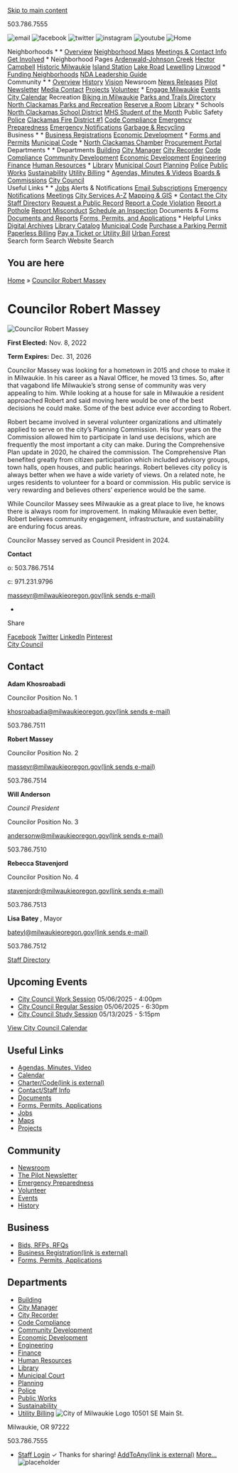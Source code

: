   [Skip to main content](https://www.milwaukieoregon.gov/citycouncil/councilor-robert-massey/)  

503.786.7555

  ![email](images/7afd8e944e8897bd8a565c47aae4081d6537fbb3816f5568071fe2a09f67d796.png)   ![facebook](images/5977d17a0ea31187dc7a89ad3dcb79f75493fea09809171f18973ef6a2b7f376.png)   ![twitter](images/6c3daef34ce43376117868f904388901dc1965341b4a5d5805227139ce547d78.png)   ![instagram](images/07b11cf4c39f852b35a141505d286fe27770b5865ee30a41a70c592691ab3b44.png)   ![youtube](images/9f474895f11576723b2dc576a8d862c2904826fb594ee7a90248fd7430b6bbc5.png)   ![Home](images/182b0e3cab5fa438be112ace2359e796ae355e68e3d822c2d4681074fdb93b15.png)  

   Neighborhoods 
   * 
     *  [Overview](https://www.milwaukieoregon.gov/node/41781)  [Neighborhood Maps](https://www.milwaukieoregon.gov/node/40801)  [Meetings & Contact Info](https://www.milwaukieoregon.gov/node/46081)  [Get Involved](https://www.milwaukieoregon.gov/node/45171) 
     *  Neighborhood Pages  [Ardenwald-Johnson Creek](https://www.milwaukieoregon.gov/node/45771)  [Hector Campbell](https://www.milwaukieoregon.gov/node/46071)  [Historic Milwaukie](https://www.milwaukieoregon.gov/node/45831)  [Island Station](https://www.milwaukieoregon.gov/node/46401)  [Lake Road](https://www.milwaukieoregon.gov/node/46021)  [Lewelling](https://www.milwaukieoregon.gov/node/45991)  [Linwood](https://www.milwaukieoregon.gov/node/46301) 
     *  [Funding Neighborhoods](https://www.milwaukieoregon.gov/node/125702)  [NDA Leadership Guide](https://www.milwaukieoregon.gov/node/42691)  
   Community 
   * 
     *  [Overview](https://www.milwaukieoregon.gov/node/41541)  [History](https://www.milwaukieoregon.gov/node/42481)  [Vision](https://www.milwaukieoregon.gov/node/46881)  Newsroom  [News Releases](https://www.milwaukieoregon.gov/news)  [Pilot Newsletter](https://www.milwaukieoregon.gov/node/46511)  [Media Contact](https://www.milwaukieoregon.gov/node/70361)  [Projects](https://www.milwaukieoregon.gov/projects)  [Volunteer](https://www.milwaukieoregon.gov/volunteering) 
     *  [Engage Milwaukie](https://engage.milwaukieoregon.gov/)  [Events](https://www.milwaukieoregon.gov/events)  [City Calendar](https://www.milwaukieoregon.gov/calendar)  Recreation  [Biking in Milwaukie](https://www.milwaukieoregon.gov/communitydevelopment/bicycling-milwaukie)  [Parks and Trails Directory](https://www.milwaukieoregon.gov/parksites)  [North Clackamas Parks and Recreation](http://ncprd.com/)  [Reserve a Room](https://www.milwaukieoregon.gov/node/125054)  [Library](https://www.milwaukieoregon.gov/node/69421) 
     *  Schools  [North Clackamas School District](http://www.nclack.k12.or.us/)  [MHS Student of the Month](https://www.milwaukieoregon.gov/node/46391)  Public Safety  [Police](https://www.milwaukieoregon.gov/police)  [Clackamas Fire District #1](http://www.clackamasfire.com/)  [Code Compliance](https://www.milwaukieoregon.gov/codecompliance)  [Emergency Preparedness](https://www.milwaukieoregon.gov/node/46521)  [Emergency Notifications](https://www.milwaukieoregon.gov/police/codered-emergency-notification-system)  [Garbage & Recycling](https://www.milwaukieoregon.gov/sustainability/garbage-and-recycling)  
   Business 
   * 
     *  [Business Registrations](https://milwaukie.govbuilt.com/)  [Economic Development](https://www.milwaukieoregon.gov/economicdevelopment) 
     *  [Forms and Permits](https://www.milwaukieoregon.gov/forms)  [Municipal Code](https://ecode360.com/MI4969) 
     *  [North Clackamas Chamber](https://www.yourchamber.com/)  [Procurement Portal](https://milwaukieoregon.bonfirehub.com/portal/)  
   Departments 
   * 
     *  Departments  [Building](https://www.milwaukieoregon.gov/building)  [City Manager](https://www.milwaukieoregon.gov/citymanager)  [City Recorder](https://www.milwaukieoregon.gov/cityrecorder)  [Code Compliance](https://www.milwaukieoregon.gov/codecompliance)  [Community Development](https://www.milwaukieoregon.gov/communitydevelopment)  [Economic Development](https://www.milwaukieoregon.gov/economicdevelopment)  [Engineering](https://www.milwaukieoregon.gov/engineering)  [Finance](https://www.milwaukieoregon.gov/finance)  [Human Resources](https://www.milwaukieoregon.gov/humanresources) 
     *  [Library](https://www.milwaukieoregon.gov/library)  [Municipal Court](https://www.milwaukieoregon.gov/municipalcourt)  [Planning](https://www.milwaukieoregon.gov/planning)  [Police](https://www.milwaukieoregon.gov/police)  [Public Works](https://www.milwaukieoregon.gov/publicworks)  [Sustainability](https://www.milwaukieoregon.gov/sustainability)  [Utility Billing](https://www.milwaukieoregon.gov/utilitybilling) 
     *  [Agendas, Minutes & Videos](https://www.milwaukieoregon.gov/meetings)  [Boards & Commissions](https://www.milwaukieoregon.gov/bc)  [City Council](https://www.milwaukieoregon.gov/citycouncil)  
   Useful Links 
   * 
     *  [Jobs](https://www.milwaukieoregon.gov/humanresources/job-opportunities)  Alerts & Notifications  [Email Subscriptions](https://www.milwaukieoregon.gov/newsletter/subscriptions)  [Emergency Notifications](https://www.milwaukieoregon.gov/node/42631)  [Meetings](https://www.milwaukieoregon.gov/meetings)  [City Services A-Z](https://www.milwaukieoregon.gov/services)  [Mapping & GIS](https://www.milwaukieoregon.gov/maps) 
     *  [Contact the City](https://www.milwaukieoregon.gov/contact)  [Staff Directory](https://www.milwaukieoregon.gov/directory)  [Request a Public Record](https://www.milwaukieoregon.gov/cityrecorder/public-records-request-form)  [Report a Code Violation](https://milwaukie.govbuilt.com/Code-Enforcement-Complaint-Form)  [Report a Pothole](https://www.milwaukieoregon.gov/node/44471)  [Report Misconduct](https://www.milwaukieoregon.gov/finance/anonymous-fraud-ethics-reporting)  [Schedule an Inspection](http://www.buildingpermits.oregon.gov/)  Documents & Forms  [Documents and Reports](https://www.milwaukieoregon.gov/documents)  [Forms, Permits, and Applications](https://www.milwaukieoregon.gov/forms) 
     *  Helpful Links  [Digital Archives](https://www.milwaukieoregon.gov/cityrecorder/digital-archives)  [Library Catalog](https://lincc.ent.sirsi.net/client/en_US/mi)  [Municipal Code](https://ecode360.com/MI4969)  [Purchase a Parking Permit](https://www.milwaukieoregon.gov/parking)  [Paperless Billing](https://online-billpay.com/?companyname=MILWAUKIE)  [Pay a Ticket or Utility Bill](https://www.municipalonlinepayments.com/milwaukieor)  [Urban Forest](https://www.milwaukieoregon.gov/sustainability/urbanforest)  
 Search form Search Website Search 

## You are here

  [Home](https://www.milwaukieoregon.gov/) » [Councilor Robert Massey](https://www.milwaukieoregon.gov/citycouncil/councilor-robert-massey)  

# Councilor Robert Massey

  ![Councilor Robert Massey](images/3bb441ff7ebfcefc7efe32188f14c5be2d1d200254ff4e7e2fe9442bd24d92b7.jpg)  

 __First Elected:__  Nov. 8, 2022

 __Term Expires:__ Dec. 31, 2026

 Councilor Massey was looking for a hometown in 2015 and chose to make it in Milwaukie. In his career as a Naval Officer, he moved 13 times. So, after that vagabond life Milwaukie’s strong sense of community was very appealing to him.  While looking at a house for sale in Milwaukie a resident approached Robert and said moving here would be one of the best decisions he could make. Some of the best advice ever according to Robert. 

 Robert became involved in several volunteer organizations and ultimately applied to serve on the city’s Planning Commission.  His four years on the Commission allowed him to participate in land use decisions, which are frequently the most important a city can make. During the Comprehensive Plan update in 2020, he chaired the commission. The Comprehensive Plan benefited greatly from citizen participation which included advisory groups, town halls, open houses, and public hearings.  Robert believes city policy is always better when we have a wide variety of views. On a related note, he urges residents to volunteer for a board or commission. His public service is very rewarding and believes others’ experience would be the same. 

 While Councilor Massey sees Milwaukie as a great place to live, he knows there is always room for improvement.  In making Milwaukie even better, Robert believes community engagement, infrastructure, and sustainability are enduring focus areas.  

Councilor Massey served as Council President in 2024. 

 __Contact__ 

o: 503.786.7514

c: 971.231.9796

 [masseyr@milwaukieoregon.gov(link sends e-mail)](mailto:masseyr@milwaukieoregon.gov) 

 *    

Share  

  [Facebook](https://www.milwaukieoregon.gov/)  [Twitter](https://www.milwaukieoregon.gov/)  [LinkedIn](https://www.milwaukieoregon.gov/)  [Pinterest](https://www.milwaukieoregon.gov/)  
  [City Council](https://www.milwaukieoregon.gov/citycouncil)  

## Contact

 __Adam Khosroabadi__ 

Councilor Position No. 1

 [khosroabadia@milwaukieoregon.gov(link sends e-mail)](mailto:khosroabadia@milwaukieoregon.gov) 

503.786.7511

 __Robert Massey__ 

Councilor Position No. 2

 [masseyr@milwaukieoregon.gov(link sends e-mail)](mailto:masseyr@milwaukieoregon.gov) 

503.786.7514

 __Will Anderson__ 

 *Council President* 

Councilor Position No. 3

 [andersonw@milwaukieoregon.gov(link sends e-mail)](mailto:andersonw@milwaukieoregon.gov) 

503.786.7510

 __Rebecca Stavenjord__  

Councilor Position No. 4

 [stavenjordr@milwaukieoregon.gov(link sends e-mail)](mailto:stavenjordr@milwaukieoregon.gov) 

503.786.7513

 __Lisa Batey__ , Mayor

 [bateyl@milwaukieoregon.gov(link sends e-mail)](mailto:bateyl@milwaukieoregon.gov) 

503.786.7512

  [Staff Directory](https://www.milwaukieoregon.gov/directory)  

## Upcoming Events

 *   [City Council Work Session](https://www.milwaukieoregon.gov/citycouncil/city-council-work-session-7)  05/06/2025 - 4:00pm 
 *   [City Council Regular Session](https://www.milwaukieoregon.gov/citycouncil/city-council-regular-session-6)  05/06/2025 - 6:30pm 
 *   [City Council Study Session](https://www.milwaukieoregon.gov/citycouncil/city-council-study-session-3)  05/13/2025 - 5:15pm 

 [View City Council Calendar](https://www.milwaukieoregon.gov/calendar?field_microsite_tid_1=191) 

## Useful Links

 *  [Agendas, Minutes, Video](https://www.milwaukieoregon.gov/meetings) 
 *  [Calendar](https://www.milwaukieoregon.gov/calendar) 
 *  [Charter/Code(link is external)](http://www.qcode.us/codes/milwaukie/) 
 *  [Contact/Staff Info](https://www.milwaukieoregon.gov/contact) 
 *  [Documents](https://www.milwaukieoregon.gov/documents) 
 *  [Forms, Permits, Applications](https://www.milwaukieoregon.gov/forms) 
 *  [Jobs](https://www.milwaukieoregon.gov/humanresources/job-opportunities) 
 *  [Maps](https://www.milwaukieoregon.gov/maps) 
 *  [Projects](https://www.milwaukieoregon.gov/projects) 

## Community

 *  [Newsroom](https://www.milwaukieoregon.gov/news) 
 *  [The Pilot Newsletter](https://www.milwaukieoregon.gov/citymanager/city-newsletter-pilot) 
 *  [Emergency Preparedness](https://www.milwaukieoregon.gov/emergencyprep) 
 *  [Volunteer](https://www.milwaukieoregon.gov/) 
 *  [Events](https://www.milwaukieoregon.gov/events) 
 *  [History](https://www.milwaukieoregon.gov/generalpage/historical-resources) 

## Business

 *  [Bids, RFPs, RFQs](http://bids.milwaukieoregon.gov/) 
 *  [Business Registration(link is external)](https://milwaukie.govbuilt.com/AdvancedForms/Business-Registration-Application) 
 *  [Forms, Permits, Applications](https://www.milwaukieoregon.gov/forms) 

## Departments

 *  [Building](https://www.milwaukieoregon.gov/building) 
 *  [City Manager](https://www.milwaukieoregon.gov/citymanager) 
 *  [City Recorder](https://www.milwaukieoregon.gov/cityrecorder) 
 *  [Code Compliance](https://www.milwaukieoregon.gov/codecompliance) 
 *  [Community Development](https://www.milwaukieoregon.gov/communitydevelopment) 
 *  [Economic Development](https://www.milwaukieoregon.gov/economicdevelopment) 
 *  [Engineering](https://www.milwaukieoregon.gov/engineering) 
 *  [Finance](https://www.milwaukieoregon.gov/finance) 
 *  [Human Resources](https://www.milwaukieoregon.gov/humanresources) 
 *  [Library](https://www.milwaukieoregon.gov/library) 
 *  [Municipal Court](https://www.milwaukieoregon.gov/municipalcourt) 
 *  [Planning](https://www.milwaukieoregon.gov/planning) 
 *  [Police](https://www.milwaukieoregon.gov/police) 
 *  [Public Works](https://www.milwaukieoregon.gov/publicworks) 
 *  [Sustainability](https://www.milwaukieoregon.gov/sustainability) 
 *  [Utility Billing](https://www.milwaukieoregon.gov/utilitybilling) 
  ![City of Milwaukie Logo](images/7e389600e2117e88fcb9bd927b0d496adb181a91765f3ce7d0c883bb5b631c33.png)  10501 SE Main St. 

 Milwaukie, OR 97222 

 503.786.7555 

 *  [Staff Login](https://www.milwaukieoregon.gov/user/login?current=node/124339) 
 ✓ Thanks for sharing!  [AddToAny(link is external)](https://www.addtoany.com/)   [More…](https://www.milwaukieoregon.gov/citycouncil/councilor-robert-massey/)   ![placeholder](images/182b0e3cab5fa438be112ace2359e796ae355e68e3d822c2d4681074fdb93b15.png)  